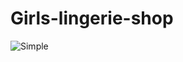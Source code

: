 # Girls-lingerie-shop
![Simple](https://user-images.githubusercontent.com/102369718/218708353-f67bf863-e976-4d1b-b7b9-6e8098cc17f4.jpg)

